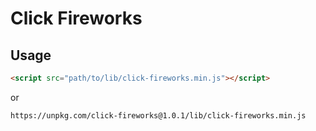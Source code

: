 # Click Fireworks

## Usage

```html
<script src="path/to/lib/click-fireworks.min.js"></script>
```

or

```html
https://unpkg.com/click-fireworks@1.0.1/lib/click-fireworks.min.js
```
